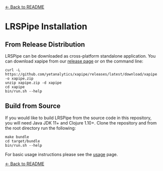 [<- Back to README](../README.md)
# LRSPipe Installation

## From Release Distribution

LRSPipe can be downloaded as cross-platform standalone application. You can download xapipe from our [release page](https://github.com/yetanalytics/xapipe/releases/latest) or on the command line:

``` shell
curl -L https://github.com/yetanalytics/xapipe/releases/latest/download/xapipe.zip -o xapipe.zip
unzip xapipe.zip -d xapipe
cd xapipe
bin/run.sh --help
```

## Build from Source

If you would like to build LRSPipe from the source code in this repository, you will need Java JDK 11+ and Clojure 1.10+. Clone the repository and from the root directory run the following:

``` shell
make bundle
cd target/bundle
bin/run.sh --help
```

For basic usage instructions please see the [usage](usage.md) page.

[<- Back to README](../README.md)
